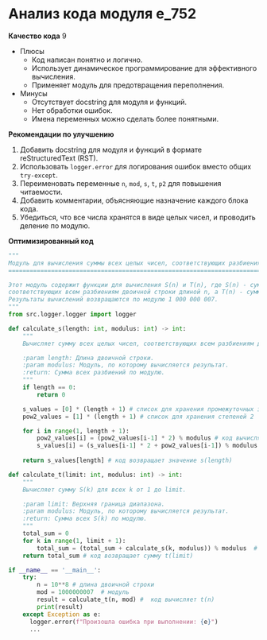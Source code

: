# Анализ кода модуля e_752

**Качество кода**
9
- Плюсы
    - Код написан понятно и логично.
    - Использует динамическое программирование для эффективного вычисления.
    - Применяет модуль для предотвращения переполнения.
- Минусы
    - Отсутствует docstring для модуля и функций.
    - Нет обработки ошибок.
    - Имена переменных можно сделать более понятными.

**Рекомендации по улучшению**

1.  Добавить docstring для модуля и функций в формате reStructuredText (RST).
2.  Использовать `logger.error` для логирования ошибок вместо общих `try-except`.
3.  Переименовать переменные `n`, `mod`, `s`, `t`, `p2` для повышения читаемости.
4.  Добавить комментарии, объясняющие назначение каждого блока кода.
5.  Убедиться, что все числа хранятся в виде целых чисел, и проводить деление по модулю.

**Оптимизированный код**

```python
"""
Модуль для вычисления суммы всех целых чисел, соответствующих разбиениям двоичной строки.
=========================================================================================

Этот модуль содержит функции для вычисления S(n) и T(n), где S(n) - сумма всех целых чисел,
соответствующих всем разбиениям двоичной строки длиной n, а T(n) - сумма S(k) для всех k от 1 до n.
Результаты вычислений возвращаются по модулю 1 000 000 007.
"""
from src.logger.logger import logger

def calculate_s(length: int, modulus: int) -> int:
    """
    Вычисляет сумму всех целых чисел, соответствующих всем разбиениям двоичной строки длиной length.

    :param length: Длина двоичной строки.
    :param modulus: Модуль, по которому вычисляется результат.
    :return: Сумма всех разбиений по модулю.
    """
    if length == 0:
        return 0

    s_values = [0] * (length + 1) # список для хранения промежуточных значений s(i)
    pow2_values = [1] * (length + 1) # список для хранения степеней 2

    for i in range(1, length + 1):
        pow2_values[i] = (pow2_values[i-1] * 2) % modulus # код вычисляет 2 в степени i по модулю
        s_values[i] = (s_values[i-1] * 2 + pow2_values[i-1]) % modulus # код вычисляет s(i) на основе s(i-1) и 2 в степени i-1
    
    return s_values[length] # код возвращает значение s(length)

def calculate_t(limit: int, modulus: int) -> int:
    """
    Вычисляет сумму S(k) для всех k от 1 до limit.

    :param limit: Верхняя граница диапазона.
    :param modulus: Модуль, по которому вычисляется результат.
    :return: Сумма всех S(k) по модулю.
    """
    total_sum = 0
    for k in range(1, limit + 1):
        total_sum = (total_sum + calculate_s(k, modulus)) % modulus  # код вычисляет сумму s(k) для всех k от 1 до limit
    return total_sum # код возвращает сумму t(limit)

if __name__ == '__main__':
    try:
        n = 10**8 # длина двоичной строки
        mod = 1000000007  # модуль
        result = calculate_t(n, mod) #  код вычисляет t(n)
        print(result)
    except Exception as e:
      logger.error(f"Произошла ошибка при выполнении: {e}")
      ...
```